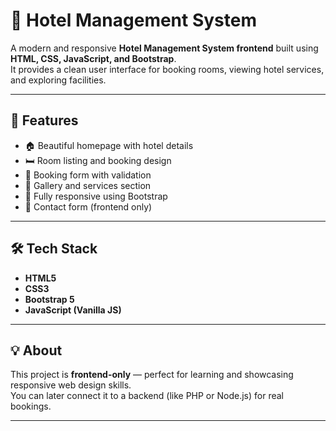 # 🏨 Hotel Management System

A modern and responsive **Hotel Management System frontend** built using **HTML, CSS, JavaScript, and Bootstrap**.  
It provides a clean user interface for booking rooms, viewing hotel services, and exploring facilities.

---

## 🚀 Features
- 🏠 Beautiful homepage with hotel details  
- 🛏️ Room listing and booking design  
- 📅 Booking form with validation  
- 📸 Gallery and services section  
- 📱 Fully responsive using Bootstrap  
- 💬 Contact form (frontend only)

---

## 🛠️ Tech Stack
- **HTML5**  
- **CSS3**  
- **Bootstrap 5**  
- **JavaScript (Vanilla JS)**  

---

## 💡 About
This project is **frontend-only** — perfect for learning and showcasing responsive web design skills.  
You can later connect it to a backend (like PHP or Node.js) for real bookings.

---
